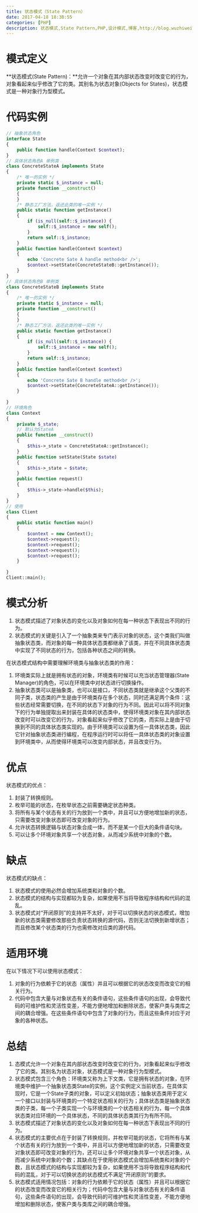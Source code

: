 ```yaml
---
title: 状态模式（State Pattern）
date: 2017-04-18 18:38:55
categories: [PHP]
description: 状态模式,State Pattern,PHP,设计模式,博客,http://blog.wuzhiwei.cn,http://wuzhiwei.cn
---
```

# 模式定义

**状态模式(State Pattern)：**允许一个对象在其内部状态改变时改变它的行为，对象看起来似乎修改了它的类。其别名为状态对象(Objects for States)，状态模式是一种对象行为型模式。

# 代码实例

``` php
// 抽象状态角色
interface State
{
    public function handle(Context $context);
}
// 具体状态角色A 单例类
class ConcreteStateA implements State
{
    /* 唯一的实例 */
    private static $_instance = null;
    private function __construct()
    {
    }
    /* 静态工厂方法，返还此类的唯一实例 */
    public static function getInstance()
    {
        if (is_null(self::$_instance)) {
            self::$_instance = new self();
        }
        return self::$_instance;
    }
    public function handle(Context $context)
    {
        echo 'Concrete Sate A handle method<br />';
        $context->setState(ConcreteStateB::getInstance());
    }
}
// 具体状态角色B 单例类
class ConcreteStateB implements State
{
    /* 唯一的实例 */
    private static $_instance = null;
    private function __construct()
    {
    }
    /* 静态工厂方法，返还此类的唯一实例 */
    public static function getInstance()
    {
        if (is_null(self::$_instance)) {
            self::$_instance = new self();
        }
        return self::$_instance;
    }
    public function handle(Context $context)
    {
        echo 'Concrete Sate B handle method<br />';
        $context->setState(ConcreteStateA::getInstance());
    }
 
}
// 环境角色
class Context
{
    private $_state;
    // 默认为StateA
    public function __construct()
    {
        $this->_state = ConcreteStateA::getInstance();
    }
    public function setState(State $state)
    {
        $this->_state = $state;
    }
    public function request()
    {
        $this->_state->handle($this);
    }
}
// 使用
class Client
{
    public static function main()
    {
        $context = new Context();
        $context->request();
        $context->request();
        $context->request();
        $context->request();
    }
 
}
Client::main();
```

# 模式分析

1. 状态模式描述了对象状态的变化以及对象如何在每一种状态下表现出不同的行为。
2. 状态模式的关键是引入了一个抽象类来专门表示对象的状态，这个类我们叫做抽象状态类，而对象的每一种具体状态类都继承了该类，并在不同具体状态类中实现了不同状态的行为，包括各种状态之间的转换。

在状态模式结构中需要理解环境类与抽象状态类的作用：

1. 环境类实际上就是拥有状态的对象，环境类有时候可以充当状态管理器(State Manager)的角色，可以在环境类中对状态进行切换操作。
2. 抽象状态类可以是抽象类，也可以是接口，不同状态类就是继承这个父类的不同子类，状态类的产生是由于环境类存在多个状态，同时还满足两个条件：这些状态经常需要切换，在不同的状态下对象的行为不同。因此可以将不同对象下的行为单独提取出来封装在具体的状态类中，使得环境类对象在其内部状态改变时可以改变它的行为，对象看起来似乎修改了它的类，而实际上是由于切换到不同的具体状态类实现的。由于环境类可以设置为任一具体状态类，因此它针对抽象状态类进行编程，在程序运行时可以将任一具体状态类的对象设置到环境类中，从而使得环境类可以改变内部状态，并且改变行为。

# 优点

状态模式的优点：

1. 封装了转换规则。
2. 枚举可能的状态，在枚举状态之前需要确定状态种类。
3. 将所有与某个状态有关的行为放到一个类中，并且可以方便地增加新的状态，只需要改变对象状态即可改变对象的行为。
4. 允许状态转换逻辑与状态对象合成一体，而不是某一个巨大的条件语句块。
5. 可以让多个环境对象共享一个状态对象，从而减少系统中对象的个数。

# 缺点

状态模式的缺点：

1. 状态模式的使用必然会增加系统类和对象的个数。
2. 状态模式的结构与实现都较为复杂，如果使用不当将导致程序结构和代码的混乱。
3. 状态模式对“开闭原则”的支持并不太好，对于可以切换状态的状态模式，增加新的状态类需要修改那些负责状态转换的源代码，否则无法切换到新增状态；而且修改某个状态类的行为也需修改对应类的源代码。

# 适用环境

在以下情况下可以使用状态模式：

1. 对象的行为依赖于它的状态（属性）并且可以根据它的状态改变而改变它的相关行为。
2. 代码中包含大量与对象状态有关的条件语句，这些条件语句的出现，会导致代码的可维护性和灵活性变差，不能方便地增加和删除状态，使客户类与类库之间的耦合增强。在这些条件语句中包含了对象的行为，而且这些条件对应于对象的各种状态。

# 总结

1. 态模式允许一个对象在其内部状态改变时改变它的行为，对象看起来似乎修改了它的类。其别名为状态对象，状态模式是一种对象行为型模式。
2. 状态模式包含三个角色：环境类又称为上下文类，它是拥有状态的对象，在环境类中维护一个抽象状态类State的实例，这个实例定义当前状态，在具体实现时，它是一个State子类的对象，可以定义初始状态；抽象状态类用于定义一个接口以封装与环境类的一个特定状态相关的行为；具体状态类是抽象状态类的子类，每一个子类实现一个与环境类的一个状态相关的行为，每一个具体状态类对应环境的一个具体状态，不同的具体状态类其行为有所不同。
3. 状态模式描述了对象状态的变化以及对象如何在每一种状态下表现出不同的行为。
4. 状态模式的主要优点在于封装了转换规则，并枚举可能的状态，它将所有与某个状态有关的行为放到一个类中，并且可以方便地增加新的状态，只需要改变对象状态即可改变对象的行为，还可以让多个环境对象共享一个状态对象，从而减少系统中对象的个数；其缺点在于使用状态模式会增加系统类和对象的个数，且状态模式的结构与实现都较为复杂，如果使用不当将导致程序结构和代码的混乱，对于可以切换状态的状态模式不满足“开闭原则”的要求。
5. 状态模式适用情况包括：对象的行为依赖于它的状态（属性）并且可以根据它的状态改变而改变它的相关行为；代码中包含大量与对象状态有关的条件语句，这些条件语句的出现，会导致代码的可维护性和灵活性变差，不能方便地增加和删除状态，使客户类与类库之间的耦合增强。